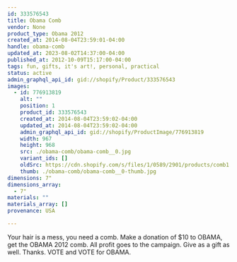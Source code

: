 ```yaml
---
id: 333576543
title: Obama Comb
vendor: None
product_type: Obama 2012
created_at: 2014-08-04T23:59:01-04:00
handle: obama-comb
updated_at: 2023-08-02T14:37:00-04:00
published_at: 2012-10-09T15:17:00-04:00
tags: fun, gifts, it's art!, personal, practical
status: active
admin_graphql_api_id: gid://shopify/Product/333576543
images:
  - id: 776913819
    alt: ""
    position: 1
    product_id: 333576543
    created_at: 2014-08-04T23:59:02-04:00
    updated_at: 2014-08-04T23:59:02-04:00
    admin_graphql_api_id: gid://shopify/ProductImage/776913819
    width: 967
    height: 968
    src: ./obama-comb/obama-comb__0.jpg
    variant_ids: []
    oldSrc: https://cdn.shopify.com/s/files/1/0589/2901/products/comb1.jpeg?v=1407211142
    thumb: ./obama-comb/obama-comb__0-thumb.jpg
dimensions: 7"
dimensions_array:
  - 7"
materials: ""
materials_array: []
provenance: USA

---
```


Your hair is a mess, you need a comb. Make a donation of $10 to OBAMA, get the OBAMA 2012 comb. All profit goes to the campaign. Give as a gift as well. Thanks. VOTE and VOTE for OBAMA.